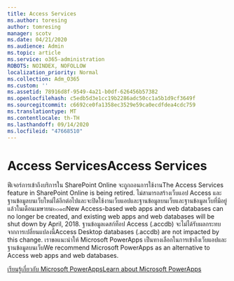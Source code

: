 ```yaml
---
title: Access Services
ms.author: toresing
author: tomresing
manager: scotv
ms.date: 04/21/2020
ms.audience: Admin
ms.topic: article
ms.service: o365-administration
ROBOTS: NOINDEX, NOFOLLOW
localization_priority: Normal
ms.collection: Adm_O365
ms.custom: ''
ms.assetid: 78916d8f-9549-4a21-b0df-626456b57382
ms.openlocfilehash: c5edb5d3e1cc19b2286adc50cc1a5b1d9cf3649f
ms.sourcegitcommit: c6692ce0fa1358ec3529e59ca0ecdfdea4cdc759
ms.translationtype: MT
ms.contentlocale: th-TH
ms.lasthandoff: 09/14/2020
ms.locfileid: "47668510"
---
```

# <a name="access-services"></a><span data-ttu-id="2f230-102">Access Services</span><span class="sxs-lookup"><span data-stu-id="2f230-102">Access Services</span></span>

<span data-ttu-id="2f230-103">ฟีเจอร์การเข้าถึงบริการใน SharePoint Online จะถูกถอนการใช้งาน</span><span class="sxs-lookup"><span data-stu-id="2f230-103">The Access Services feature in SharePoint Online is being retired.</span></span> <span data-ttu-id="2f230-104">ไม่สามารถสร้างเว็บแอป Access และฐานข้อมูลบนเว็บใหม่ได้อีกต่อไปและจะปิดใช้งานเว็บแอปและฐานข้อมูลบนเว็บและฐานข้อมูลเว็บที่มีอยู่แล้วในเดือนเมษายน๒๐๑๘</span><span class="sxs-lookup"><span data-stu-id="2f230-104">New Access-based web apps and web databases can no longer be created, and existing web apps and web databases will be shut down by April, 2018.</span></span> <span data-ttu-id="2f230-105">ฐานข้อมูลเดสก์ท็อป Access (.accdb) จะไม่ได้รับผลกระทบจากการเปลี่ยนแปลงนี้</span><span class="sxs-lookup"><span data-stu-id="2f230-105">Access Desktop databases (.accdb) are not impacted by this change.</span></span> <span data-ttu-id="2f230-106">เราขอแนะนำให้ Microsoft PowerApps เป็นทางเลือกในการเข้าถึงเว็บแอปและฐานข้อมูลบนเว็บ</span><span class="sxs-lookup"><span data-stu-id="2f230-106">We recommend Microsoft PowerApps as an alternative to Access web apps and web databases.</span></span> 
  
[<span data-ttu-id="2f230-107">เรียนรู้เกี่ยวกับ Microsoft PowerApps</span><span class="sxs-lookup"><span data-stu-id="2f230-107">Learn about Microsoft PowerApps</span></span>](https://powerapps.microsoft.com/)
  
